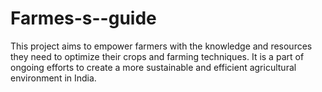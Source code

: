 # Farmes-s--guide
This project aims to empower farmers with the knowledge and resources they need to optimize their crops and farming techniques. It is a part of ongoing efforts to create a more sustainable and efficient agricultural environment in India.

